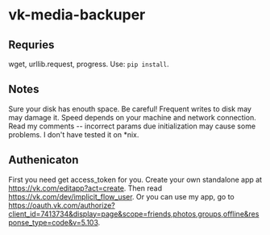 # vk-media-backuper

## Requries
wget, urllib.request, progress. Use: `pip install`.

## Notes
Sure your disk has enouth space.
Be careful! Frequent writes to disk may may damage it. 
Speed depends on your machine and network connection.
Read my comments -- incorrect params due initialization may cause some problems.
I don't have tested it on *nix.


## Authenicaton 
First you need get access_token for you. Create your own standalone app at https://vk.com/editapp?act=create. Then read https://vk.com/dev/implicit_flow_user. Or you can use my app, go to https://oauth.vk.com/authorize?client_id=7413734&display=page&scope=friends,photos,groups,offline&response_type=code&v=5.103. 
